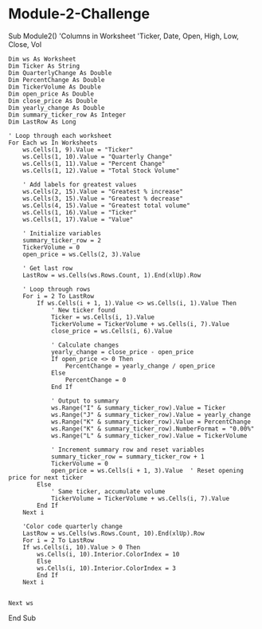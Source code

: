 # Module-2-Challenge

Sub Module2()
    'Columns in Worksheet
    'Ticker, Date, Open, High, Low, Close, Vol
    
    Dim ws As Worksheet
    Dim Ticker As String
    Dim QuarterlyChange As Double
    Dim PercentChange As Double
    Dim TickerVolume As Double
    Dim open_price As Double
    Dim close_price As Double
    Dim yearly_change As Double
    Dim summary_ticker_row As Integer
    Dim LastRow As Long
    
    ' Loop through each worksheet
    For Each ws In Worksheets
        ws.Cells(1, 9).Value = "Ticker"
        ws.Cells(1, 10).Value = "Quarterly Change"
        ws.Cells(1, 11).Value = "Percent Change"
        ws.Cells(1, 12).Value = "Total Stock Volume"

        ' Add labels for greatest values
        ws.Cells(2, 15).Value = "Greatest % increase"
        ws.Cells(3, 15).Value = "Greatest % decrease"
        ws.Cells(4, 15).Value = "Greatest total volume"
        ws.Cells(1, 16).Value = "Ticker"
        ws.Cells(1, 17).Value = "Value"

        ' Initialize variables
        summary_ticker_row = 2
        TickerVolume = 0
        open_price = ws.Cells(2, 3).Value
        
        ' Get last row
        LastRow = ws.Cells(ws.Rows.Count, 1).End(xlUp).Row
        
        ' Loop through rows
        For i = 2 To LastRow
            If ws.Cells(i + 1, 1).Value <> ws.Cells(i, 1).Value Then
                ' New ticker found
                Ticker = ws.Cells(i, 1).Value
                TickerVolume = TickerVolume + ws.Cells(i, 7).Value
                close_price = ws.Cells(i, 6).Value
                
                ' Calculate changes
                yearly_change = close_price - open_price
                If open_price <> 0 Then
                    PercentChange = yearly_change / open_price
                Else
                    PercentChange = 0
                End If
                
                ' Output to summary
                ws.Range("I" & summary_ticker_row).Value = Ticker
                ws.Range("J" & summary_ticker_row).Value = yearly_change
                ws.Range("K" & summary_ticker_row).Value = PercentChange
                ws.Range("K" & summary_ticker_row).NumberFormat = "0.00%"
                ws.Range("L" & summary_ticker_row).Value = TickerVolume
                
                ' Increment summary row and reset variables
                summary_ticker_row = summary_ticker_row + 1
                TickerVolume = 0
                open_price = ws.Cells(i + 1, 3).Value  ' Reset opening price for next ticker
            Else
                ' Same ticker, accumulate volume
                TickerVolume = TickerVolume + ws.Cells(i, 7).Value
            End If
        Next i
        
        'Color code quarterly change
        LastRow = ws.Cells(ws.Rows.Count, 10).End(xlUp).Row
        For i = 2 To LastRow
        If ws.Cells(i, 10).Value > 0 Then
            ws.Cells(i, 10).Interior.ColorIndex = 10
            Else
            ws.Cells(i, 10).Interior.ColorIndex = 3
            End If
        Next i
    
        
    Next ws
    


End Sub

